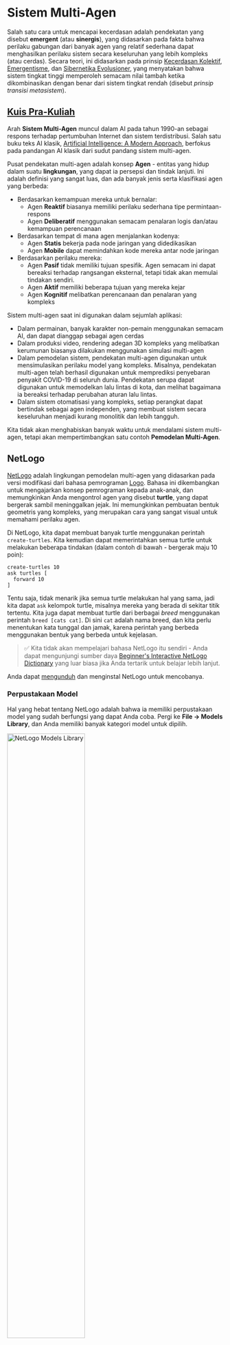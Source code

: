 <!--
CO_OP_TRANSLATOR_METADATA:
{
  "original_hash": "1ddf651d7681b4449f9d09ea3b17911e",
  "translation_date": "2025-08-29T12:13:42+00:00",
  "source_file": "lessons/6-Other/23-MultiagentSystems/README.md",
  "language_code": "id"
}
-->
# Sistem Multi-Agen

Salah satu cara untuk mencapai kecerdasan adalah pendekatan yang disebut **emergent** (atau **sinergis**), yang didasarkan pada fakta bahwa perilaku gabungan dari banyak agen yang relatif sederhana dapat menghasilkan perilaku sistem secara keseluruhan yang lebih kompleks (atau cerdas). Secara teori, ini didasarkan pada prinsip [Kecerdasan Kolektif](https://en.wikipedia.org/wiki/Collective_intelligence), [Emergentisme](https://en.wikipedia.org/wiki/Global_brain), dan [Sibernetika Evolusioner](https://en.wikipedia.org/wiki/Global_brain), yang menyatakan bahwa sistem tingkat tinggi memperoleh semacam nilai tambah ketika dikombinasikan dengan benar dari sistem tingkat rendah (disebut *prinsip transisi metasistem*).

## [Kuis Pra-Kuliah](https://red-field-0a6ddfd03.1.azurestaticapps.net/quiz/123)

Arah **Sistem Multi-Agen** muncul dalam AI pada tahun 1990-an sebagai respons terhadap pertumbuhan Internet dan sistem terdistribusi. Salah satu buku teks AI klasik, [Artificial Intelligence: A Modern Approach](https://en.wikipedia.org/wiki/Artificial_Intelligence:_A_Modern_Approach), berfokus pada pandangan AI klasik dari sudut pandang sistem multi-agen.

Pusat pendekatan multi-agen adalah konsep **Agen** - entitas yang hidup dalam suatu **lingkungan**, yang dapat ia persepsi dan tindak lanjuti. Ini adalah definisi yang sangat luas, dan ada banyak jenis serta klasifikasi agen yang berbeda:

* Berdasarkan kemampuan mereka untuk bernalar:
   - Agen **Reaktif** biasanya memiliki perilaku sederhana tipe permintaan-respons
   - Agen **Deliberatif** menggunakan semacam penalaran logis dan/atau kemampuan perencanaan
* Berdasarkan tempat di mana agen menjalankan kodenya:
   - Agen **Statis** bekerja pada node jaringan yang didedikasikan
   - Agen **Mobile** dapat memindahkan kode mereka antar node jaringan
* Berdasarkan perilaku mereka:
   - Agen **Pasif** tidak memiliki tujuan spesifik. Agen semacam ini dapat bereaksi terhadap rangsangan eksternal, tetapi tidak akan memulai tindakan sendiri.
   - Agen **Aktif** memiliki beberapa tujuan yang mereka kejar
   - Agen **Kognitif** melibatkan perencanaan dan penalaran yang kompleks

Sistem multi-agen saat ini digunakan dalam sejumlah aplikasi:

* Dalam permainan, banyak karakter non-pemain menggunakan semacam AI, dan dapat dianggap sebagai agen cerdas
* Dalam produksi video, rendering adegan 3D kompleks yang melibatkan kerumunan biasanya dilakukan menggunakan simulasi multi-agen
* Dalam pemodelan sistem, pendekatan multi-agen digunakan untuk mensimulasikan perilaku model yang kompleks. Misalnya, pendekatan multi-agen telah berhasil digunakan untuk memprediksi penyebaran penyakit COVID-19 di seluruh dunia. Pendekatan serupa dapat digunakan untuk memodelkan lalu lintas di kota, dan melihat bagaimana ia bereaksi terhadap perubahan aturan lalu lintas.
* Dalam sistem otomatisasi yang kompleks, setiap perangkat dapat bertindak sebagai agen independen, yang membuat sistem secara keseluruhan menjadi kurang monolitik dan lebih tangguh.

Kita tidak akan menghabiskan banyak waktu untuk mendalami sistem multi-agen, tetapi akan mempertimbangkan satu contoh **Pemodelan Multi-Agen**.

## NetLogo

[NetLogo](https://ccl.northwestern.edu/netlogo/) adalah lingkungan pemodelan multi-agen yang didasarkan pada versi modifikasi dari bahasa pemrograman [Logo](https://en.wikipedia.org/wiki/Logo_(programming_language)). Bahasa ini dikembangkan untuk mengajarkan konsep pemrograman kepada anak-anak, dan memungkinkan Anda mengontrol agen yang disebut **turtle**, yang dapat bergerak sambil meninggalkan jejak. Ini memungkinkan pembuatan bentuk geometris yang kompleks, yang merupakan cara yang sangat visual untuk memahami perilaku agen.

Di NetLogo, kita dapat membuat banyak turtle menggunakan perintah `create-turtles`. Kita kemudian dapat memerintahkan semua turtle untuk melakukan beberapa tindakan (dalam contoh di bawah - bergerak maju 10 poin):

```
create-turtles 10
ask turtles [
  forward 10
]
```

Tentu saja, tidak menarik jika semua turtle melakukan hal yang sama, jadi kita dapat `ask` kelompok turtle, misalnya mereka yang berada di sekitar titik tertentu. Kita juga dapat membuat turtle dari berbagai *breed* menggunakan perintah `breed [cats cat]`. Di sini `cat` adalah nama breed, dan kita perlu menentukan kata tunggal dan jamak, karena perintah yang berbeda menggunakan bentuk yang berbeda untuk kejelasan.

> ✅ Kita tidak akan mempelajari bahasa NetLogo itu sendiri - Anda dapat mengunjungi sumber daya [Beginner's Interactive NetLogo Dictionary](https://ccl.northwestern.edu/netlogo/bind/) yang luar biasa jika Anda tertarik untuk belajar lebih lanjut.

Anda dapat [mengunduh](https://ccl.northwestern.edu/netlogo/download.shtml) dan menginstal NetLogo untuk mencobanya.

### Perpustakaan Model

Hal yang hebat tentang NetLogo adalah bahwa ia memiliki perpustakaan model yang sudah berfungsi yang dapat Anda coba. Pergi ke **File → Models Library**, dan Anda memiliki banyak kategori model untuk dipilih.

<img alt="NetLogo Models Library" src="images/NetLogo-ModelLib.png" width="60%"/>

> Tangkapan layar perpustakaan model oleh Dmitry Soshnikov

Anda dapat membuka salah satu model, misalnya **Biology → Flocking**.

### Prinsip Utama

Setelah membuka model, Anda akan dibawa ke layar utama NetLogo. Berikut adalah contoh model yang menggambarkan populasi serigala dan domba, dengan sumber daya yang terbatas (rumput).

![NetLogo Main Screen](../../../../../translated_images/NetLogo-Main.32653711ec1a01b3cab22ec0b148e64193d0b979b055285bef329d5e3d6958c5.id.png)

> Tangkapan layar oleh Dmitry Soshnikov

Di layar ini, Anda dapat melihat:

* Bagian **Interface** yang berisi:
  - Lapangan utama, tempat semua agen hidup
  - Berbagai kontrol: tombol, slider, dll.
  - Grafik yang dapat Anda gunakan untuk menampilkan parameter simulasi
* Tab **Code** yang berisi editor, tempat Anda dapat mengetik program NetLogo

Dalam kebanyakan kasus, antarmuka akan memiliki tombol **Setup**, yang menginisialisasi keadaan simulasi, dan tombol **Go** yang memulai eksekusi. Tombol-tombol tersebut ditangani oleh handler yang sesuai dalam kode yang terlihat seperti ini:

```
to go [
...
]
```

Dunia NetLogo terdiri dari objek-objek berikut:

* **Agen** (turtle) yang dapat bergerak melintasi lapangan dan melakukan sesuatu. Anda memerintahkan agen menggunakan sintaks `ask turtles [...]`, dan kode dalam tanda kurung dieksekusi oleh semua agen dalam *mode turtle*.
* **Patch** adalah area persegi di lapangan, tempat agen hidup. Anda dapat merujuk ke semua agen di patch yang sama, atau Anda dapat mengubah warna patch dan beberapa properti lainnya. Anda juga dapat `ask patches` untuk melakukan sesuatu.
* **Observer** adalah agen unik yang mengontrol dunia. Semua handler tombol dieksekusi dalam *mode observer*.

> ✅ Keindahan lingkungan multi-agen adalah bahwa kode yang berjalan dalam mode turtle atau mode patch dieksekusi secara bersamaan oleh semua agen secara paralel. Dengan demikian, dengan menulis sedikit kode dan memprogram perilaku agen individu, Anda dapat menciptakan perilaku kompleks dari sistem simulasi secara keseluruhan.

### Flocking

Sebagai contoh perilaku multi-agen, mari kita pertimbangkan **[Flocking](https://en.wikipedia.org/wiki/Flocking_(behavior))**. Flocking adalah pola kompleks yang sangat mirip dengan cara kawanan burung terbang. Melihat mereka terbang, Anda mungkin berpikir bahwa mereka mengikuti semacam algoritma kolektif, atau bahwa mereka memiliki semacam *kecerdasan kolektif*. Namun, perilaku kompleks ini muncul ketika setiap agen individu (dalam hal ini, seekor *burung*) hanya mengamati beberapa agen lain dalam jarak pendek darinya, dan mengikuti tiga aturan sederhana:

* **Alignment** - ia mengarahkan dirinya ke arah rata-rata dari agen tetangga
* **Cohesion** - ia mencoba mengarahkan dirinya ke posisi rata-rata tetangga (*tarikan jarak jauh*)
* **Separation** - ketika terlalu dekat dengan burung lain, ia mencoba menjauh (*tolakan jarak pendek*)

Anda dapat menjalankan contoh flocking dan mengamati perilakunya. Anda juga dapat menyesuaikan parameter, seperti *derajat pemisahan*, atau *jangkauan penglihatan*, yang menentukan seberapa jauh setiap burung dapat melihat. Perhatikan bahwa jika Anda mengurangi jangkauan penglihatan menjadi 0, semua burung menjadi buta, dan flocking berhenti. Jika Anda mengurangi pemisahan menjadi 0, semua burung berkumpul menjadi garis lurus.

> ✅ Beralih ke tab **Code** dan lihat di mana tiga aturan flocking (alignment, cohesion, dan separation) diimplementasikan dalam kode. Perhatikan bagaimana kita hanya merujuk pada agen yang berada dalam jangkauan penglihatan.

### Model Lain yang Bisa Dilihat

Ada beberapa model menarik lainnya yang dapat Anda coba:

* **Art → Fireworks** menunjukkan bagaimana kembang api dapat dianggap sebagai perilaku kolektif dari aliran api individu
* **Social Science → Traffic Basic** dan **Social Science → Traffic Grid** menunjukkan model lalu lintas kota dalam Grid 1D dan 2D dengan atau tanpa lampu lalu lintas. Setiap mobil dalam simulasi mengikuti aturan berikut:
   - Jika ruang di depannya kosong - percepat (hingga kecepatan maksimum tertentu)
   - Jika melihat hambatan di depan - rem (dan Anda dapat menyesuaikan seberapa jauh pengemudi dapat melihat)
* **Social Science → Party** menunjukkan bagaimana orang berkumpul selama pesta koktail. Anda dapat menemukan kombinasi parameter yang menghasilkan peningkatan kebahagiaan kelompok tercepat.

Seperti yang Anda lihat dari contoh-contoh ini, simulasi multi-agen dapat menjadi cara yang sangat berguna untuk memahami perilaku sistem kompleks yang terdiri dari individu-individu yang mengikuti logika yang sama atau serupa. Ini juga dapat digunakan untuk mengontrol agen virtual, seperti [NPC](https://en.wikipedia.org/wiki/NPC) dalam permainan komputer, atau agen dalam dunia animasi 3D.

## Agen Deliberatif

Agen yang dijelaskan di atas sangat sederhana, bereaksi terhadap perubahan lingkungan menggunakan semacam algoritma. Dengan demikian, mereka adalah **agen reaktif**. Namun, terkadang agen dapat bernalar dan merencanakan tindakan mereka, dalam hal ini mereka disebut **deliberatif**.

Contoh khas adalah agen pribadi yang menerima instruksi dari manusia untuk memesan paket liburan. Misalkan ada banyak agen yang hidup di internet, yang dapat membantunya. Ia harus menghubungi agen lain untuk melihat penerbangan yang tersedia, harga hotel untuk tanggal yang berbeda, dan mencoba menegosiasikan harga terbaik. Ketika rencana liburan selesai dan dikonfirmasi oleh pemiliknya, ia dapat melanjutkan dengan pemesanan.

Untuk melakukan itu, agen perlu **berkomunikasi**. Untuk komunikasi yang sukses, mereka membutuhkan:

* Beberapa **bahasa standar untuk bertukar pengetahuan**, seperti [Knowledge Interchange Format](https://en.wikipedia.org/wiki/Knowledge_Interchange_Format) (KIF) dan [Knowledge Query and Manipulation Language](https://en.wikipedia.org/wiki/Knowledge_Query_and_Manipulation_Language) (KQML). Bahasa-bahasa tersebut dirancang berdasarkan [Teori Tindak Ucapan](https://en.wikipedia.org/wiki/Speech_act).
* Bahasa-bahasa tersebut juga harus mencakup beberapa **protokol untuk negosiasi**, berdasarkan berbagai **jenis lelang**.
* **Ontologi umum** untuk digunakan, sehingga mereka merujuk pada konsep yang sama dengan mengetahui semantiknya
* Cara untuk **menemukan** apa yang dapat dilakukan agen lain, juga berdasarkan semacam ontologi

Agen deliberatif jauh lebih kompleks daripada agen reaktif, karena mereka tidak hanya bereaksi terhadap perubahan lingkungan, tetapi juga harus dapat *memulai* tindakan. Salah satu arsitektur yang diusulkan untuk agen deliberatif adalah agen Belief-Desire-Intention (BDI):

* **Beliefs** membentuk kumpulan pengetahuan tentang lingkungan agen. Ini dapat disusun sebagai basis pengetahuan atau kumpulan aturan yang dapat diterapkan agen pada situasi tertentu di lingkungan.
* **Desires** mendefinisikan apa yang ingin dilakukan agen, yaitu tujuannya. Misalnya, tujuan agen asisten pribadi di atas adalah memesan paket liburan, dan tujuan agen hotel adalah memaksimalkan keuntungan.
* **Intentions** adalah tindakan spesifik yang direncanakan agen untuk mencapai tujuannya. Tindakan biasanya mengubah lingkungan dan menyebabkan komunikasi dengan agen lain.

Ada beberapa platform yang tersedia untuk membangun sistem multi-agen, seperti [JADE](https://jade.tilab.com/). [Makalah ini](https://arxiv.org/ftp/arxiv/papers/2007/2007.08961.pdf) berisi ulasan tentang platform multi-agen, bersama dengan sejarah singkat sistem multi-agen dan berbagai skenario penggunaannya.

## Kesimpulan

Sistem Multi-Agen dapat mengambil berbagai bentuk dan digunakan dalam banyak aplikasi yang berbeda. 
Semua cenderung berfokus pada perilaku sederhana agen individu, dan mencapai perilaku yang lebih kompleks dari sistem secara keseluruhan karena **efek sinergis**.

## 🚀 Tantangan

Bawa pelajaran ini ke dunia nyata dan coba konseptualisasikan sistem multi-agen yang dapat menyelesaikan masalah. Apa, misalnya, yang perlu dilakukan sistem multi-agen untuk mengoptimalkan rute bus sekolah? Bagaimana sistem ini dapat bekerja di sebuah toko roti?

## [Kuis Pasca-Kuliah](https://red-field-0a6ddfd03.1.azurestaticapps.net/quiz/223)

## Tinjauan & Studi Mandiri

Tinjau penggunaan jenis sistem ini dalam industri. Pilih domain seperti manufaktur atau industri permainan video dan temukan bagaimana sistem multi-agen dapat digunakan untuk menyelesaikan masalah unik.

## [Tugas NetLogo](assignment.md)

---

**Penafian**:  
Dokumen ini telah diterjemahkan menggunakan layanan penerjemahan AI [Co-op Translator](https://github.com/Azure/co-op-translator). Meskipun kami berupaya untuk memberikan hasil yang akurat, harap diperhatikan bahwa terjemahan otomatis mungkin mengandung kesalahan atau ketidakakuratan. Dokumen asli dalam bahasa aslinya harus dianggap sebagai sumber yang berwenang. Untuk informasi yang bersifat kritis, disarankan menggunakan jasa penerjemahan manusia profesional. Kami tidak bertanggung jawab atas kesalahpahaman atau penafsiran yang keliru yang timbul dari penggunaan terjemahan ini.